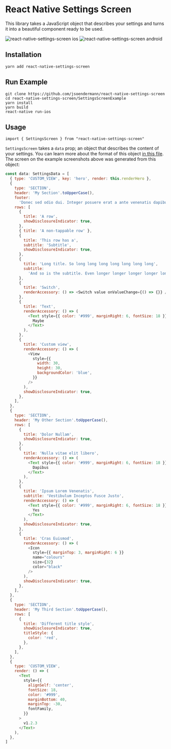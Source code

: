 # React Native Settings Screen

This library takes a JavaScript object that describes your settings and turns it into a beautiful component ready to be used.

![react-native-settings-screen ios](https://raw.githubusercontent.com/jsoendermann/react-native-settings-screen/master/imgs/ios.png)
![react-native-settings-screen android](https://github.com/jsoendermann/react-native-settings-screen/raw/master/imgs/android.png)

## Installation

    yarn add react-native-settings-screen

## Run Example

    git clone https://github.com/jsoendermann/react-native-settings-screen
    cd react-native-settings-screen/SettingsScreenExample
    yarn install
    yarn build
    react-native run-ios

## Usage

`import { SettingsScreen } from "react-native-settings-screen"`

`SettingsScreen` takes a `data` prop; an object that describes the content of your settings. You can learn more about the format of this object [in this file](https://github.com/jsoendermann/react-native-settings-screen/blob/master/SettingsScreenExample/App.tsx). The screen on the example screenshots above was generated from this object:

```javascript
const data: SettingsData = [
  { type: 'CUSTOM_VIEW', key: 'hero', render: this.renderHero },
  {
    type: 'SECTION',
    header: 'My Section'.toUpperCase(),
    footer:
      'Donec sed odio dui. Integer posuere erat a ante venenatis dapibus posuere velit aliquet.',
    rows: [
      {
        title: 'A row',
        showDisclosureIndicator: true,
      },
      { title: 'A non-tappable row' },
      {
        title: 'This row has a',
        subtitle: 'Subtitle',
        showDisclosureIndicator: true,
      },
      {
        title: 'Long title. So long long long long long long long',
        subtitle:
          'And so is the subtitle. Even longer longer longer longer longer',
      },
      {
        title: 'Switch',
        renderAccessory: () => <Switch value onValueChange={() => {}} />,
      },
      {
        title: 'Text',
        renderAccessory: () => (
          <Text style={{ color: '#999', marginRight: 6, fontSize: 18 }}>
            Maybe
          </Text>
        ),
      },
      {
        title: 'Custom view',
        renderAccessory: () => (
          <View
            style={{
              width: 30,
              height: 30,
              backgroundColor: 'blue',
            }}
          />
        ),
        showDisclosureIndicator: true,
      },
    ],
  },
  {
    type: 'SECTION',
    header: 'My Other Section'.toUpperCase(),
    rows: [
      {
        title: 'Dolor Nullam',
        showDisclosureIndicator: true,
      },
      {
        title: 'Nulla vitae elit libero',
        renderAccessory: () => (
          <Text style={{ color: '#999', marginRight: 6, fontSize: 18 }}>
            Dapibus
          </Text>
        ),
      },
      {
        title: 'Ipsum Lorem Venenatis',
        subtitle: 'Vestibulum Inceptos Fusce Justo',
        renderAccessory: () => (
          <Text style={{ color: '#999', marginRight: 6, fontSize: 18 }}>
            Yes
          </Text>
        ),
        showDisclosureIndicator: true,
      },
      {
        title: 'Cras Euismod',
        renderAccessory: () => (
          <Icon
            style={{ marginTop: 3, marginRight: 6 }}
            name="colours"
            size={32}
            color="black"
          />
        ),
        showDisclosureIndicator: true,
      },
    ],
  },
  {
    type: 'SECTION',
    header: 'My Third Section'.toUpperCase(),
    rows: [
      {
        title: 'Different title style',
        showDisclosureIndicator: true,
        titleStyle: {
          color: 'red',
        },
      },
    ],
  },
  {
    type: 'CUSTOM_VIEW',
    render: () => (
      <Text
        style={{
          alignSelf: 'center',
          fontSize: 18,
          color: '#999',
          marginBottom: 40,
          marginTop: -30,
          fontFamily,
        }}
      >
        v1.2.3
      </Text>
    ),
  },
]
```
